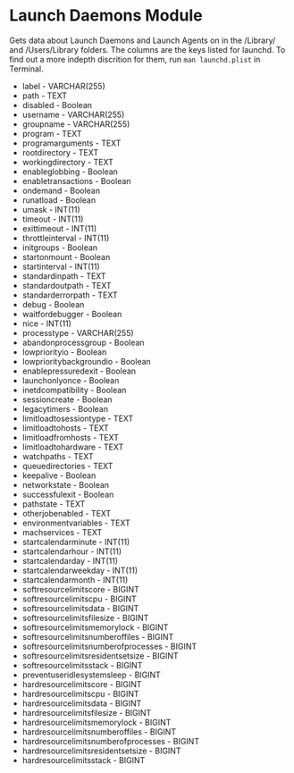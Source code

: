Launch Daemons Module
==============

Gets data about Launch Daemons and Launch Agents on in the /Library/ and /Users/Library folders. The columns are the keys listed for launchd. To find out a more indepth discrition for them, run `man launchd.plist` in Terminal.


* label - VARCHAR(255)
* path - TEXT
* disabled - Boolean
* username - VARCHAR(255)
* groupname - VARCHAR(255)
* program - TEXT
* programarguments - TEXT
* rootdirectory - TEXT
* workingdirectory - TEXT
* enableglobbing - Boolean
* enabletransactions - Boolean
* ondemand - Boolean
* runatload - Boolean
* umask - INT(11)
* timeout - INT(11)
* exittimeout - INT(11)
* throttleinterval - INT(11)
* initgroups - Boolean
* startonmount - Boolean
* startinterval - INT(11)
* standardinpath - TEXT
* standardoutpath - TEXT
* standarderrorpath - TEXT
* debug - Boolean
* waitfordebugger - Boolean
* nice - INT(11)
* processtype - VARCHAR(255)
* abandonprocessgroup - Boolean
* lowpriorityio - Boolean
* lowprioritybackgroundio - Boolean
* enablepressuredexit - Boolean
* launchonlyonce - Boolean
* inetdcompatibility - Boolean
* sessioncreate - Boolean
* legacytimers - Boolean
* limitloadtosessiontype - TEXT
* limitloadtohosts - TEXT
* limitloadfromhosts - TEXT
* limitloadtohardware - TEXT
* watchpaths - TEXT
* queuedirectories - TEXT
* keepalive - Boolean
* networkstate - Boolean
* successfulexit - Boolean
* pathstate - TEXT
* otherjobenabled - TEXT
* environmentvariables - TEXT
* machservices - TEXT
* startcalendarminute - INT(11)
* startcalendarhour - INT(11)
* startcalendarday - INT(11)
* startcalendarweekday - INT(11)
* startcalendarmonth - INT(11)
* softresourcelimitscore - BIGINT
* softresourcelimitscpu - BIGINT
* softresourcelimitsdata - BIGINT
* softresourcelimitsfilesize - BIGINT
* softresourcelimitsmemorylock - BIGINT
* softresourcelimitsnumberoffiles - BIGINT
* softresourcelimitsnumberofprocesses - BIGINT
* softresourcelimitsresidentsetsize - BIGINT
* softresourcelimitsstack - BIGINT
* preventuseridlesystemsleep - BIGINT
* hardresourcelimitscore - BIGINT
* hardresourcelimitscpu - BIGINT
* hardresourcelimitsdata - BIGINT
* hardresourcelimitsfilesize - BIGINT
* hardresourcelimitsmemorylock - BIGINT
* hardresourcelimitsnumberoffiles - BIGINT
* hardresourcelimitsnumberofprocesses - BIGINT
* hardresourcelimitsresidentsetsize - BIGINT
* hardresourcelimitsstack - BIGINT
